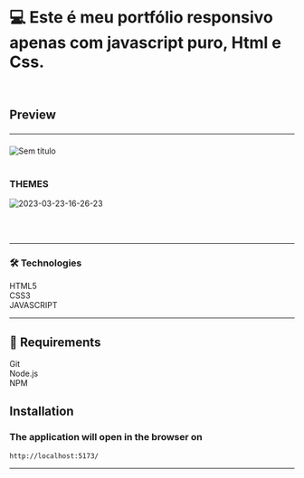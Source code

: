 # 💻  Este é meu portfólio responsivo apenas com javascript puro, Html e Css.<br/><br/>

## Preview <br/><hr/>

![Sem título](https://user-images.githubusercontent.com/76684471/227331006-77e3c1b7-69b4-42fb-93f3-b0737987b7c5.png)
<br/><br/>


### THEMES
![2023-03-23-16-26-23](https://user-images.githubusercontent.com/76684471/227327527-4a396097-7633-4ccd-aa7f-1be44458fb72.gif)

<br/> <br/>
<hr/>

### 🛠️ Technologies 

HTML5<br/>
CSS3<br/>
JAVASCRIPT<br/>
<hr/>

## 🧲 Requirements 
Git<br/>
Node.js <br/>
NPM

## Installation

### The application will open in the browser on 
``` 
http://localhost:5173/ 
```
<hr/>
